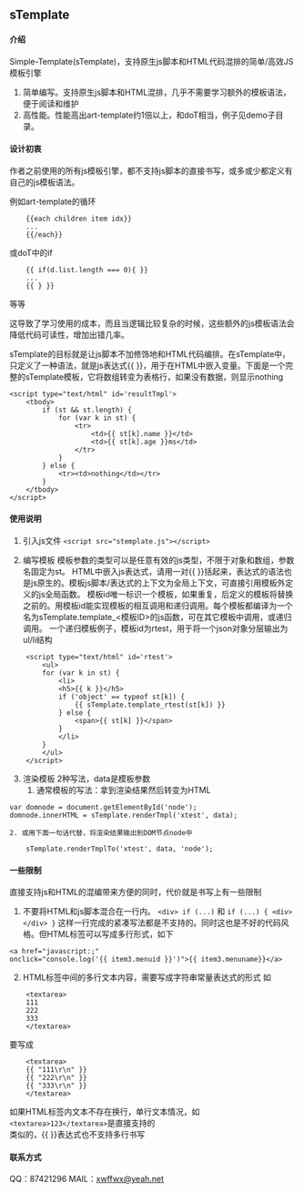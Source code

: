 ## sTemplate

#### 介绍
Simple-Template(sTemplate)，支持原生js脚本和HTML代码混排的简单/高效JS模板引擎

1. 简单编写。支持原生js脚本和HTML混排，几乎不需要学习额外的模板语法，便于阅读和维护
2. 高性能。性能高出art-template约1倍以上，和doT相当，例子见demo子目录。

#### 设计初衷
作者之前使用的所有js模板引擎，都不支持js脚本的直接书写，或多或少都定义有自己的js模板语法。

例如art-template的循环
```
	{{each children item idx}}
	...
	{{/each}}
```
或doT中的if
```
	{{ if(d.list.length === 0){ }}
	...
	{{ } }}
```
等等

这导致了学习使用的成本，而且当逻辑比较复杂的时候，这些额外的js模板语法会降低代码可读性，增加出错几率。

sTemplate的目标就是让js脚本不加修饰地和HTML代码编排。在sTemplate中，只定义了一种语法，就是js表达式{{ }}，用于在HTML中嵌入变量。下面是一个完整的sTemplate模板，它将数组转变为表格行，如果没有数据，则显示nothing
```
<script type="text/html" id='resultTmpl'>
	<tbody>
		if (st && st.length) {
			for (var k in st) {
				<tr>
					<td>{{ st[k].name }}</td>
					<td>{{ st[k].age }}ms</td>
				</tr>
			}
		} else {
			<tr><td>nothing</td></tr>
		}
	</tbody>
</script>
```

#### 使用说明

1. 引入js文件
`<script src="stemplate.js"></script>`

2. 编写模板
模板参数的类型可以是任意有效的js类型，不限于对象和数组，参数名固定为st。
HTML中嵌入js表达式，请用一对{{ }}括起来，表达式的语法也是js原生的。模板js脚本/表达式的上下文为全局上下文，可直接引用模板外定义的js全局函数。
模板id唯一标识一个模板，如果重复，后定义的模板将替换之前的。用模板id能实现模板的相互调用和递归调用。每个模板都编译为一个名为sTemplate.template_<模板ID>的js函数，可在其它模板中调用，或递归调用。
一个递归模板例子，模板id为rtest，用于将一个json对象分层输出为ul/li结构
```
	<script type="text/html" id='rtest'>
		<ul>
	    for (var k in st) {
		    <li>
	        <h5>{{ k }}</h5>
	        if ('object' == typeof st[k]) {
		        {{ sTemplate.template_rtest(st[k]) }}
	        } else {
		        <span>{{ st[k] }}</span>
	        }
		    </li>
	    }
		</ul>
	</script>
```

3. 渲染模板
2种写法，data是模板参数
	1. 通常模板的写法：拿到渲染结果然后转变为HTML
```
var domnode = document.getElementById('node');
domnode.innerHTML = sTemplate.renderTmpl('xtest', data);
```
	2. 或用下面一句话代替，将渲染结果输出到DOM节点node中
```
	sTemplate.renderTmplTo('xtest', data, 'node');
```

#### **一些限制**
直接支持js和HTML的混编带来方便的同时，代价就是书写上有一些限制
1. 不要将HTML和js脚本混合在一行内。
`<div> if (...)` 和 `if (...) { <div></div> }` 这样一行完成的紧凑写法都是不支持的。同时这也是不好的代码风格。但HTML标签可以写成多行形式，如下
```
<a href="javascript:;"
onclick="console.log('{{ item3.menuid }}')">{{ item3.menuname}}</a>
```
2. HTML标签中间的多行文本内容，需要写成字符串常量表达式的形式
如
```
	<textarea>
	111
	222
	333	
	</textarea>
```
要写成
```
	<textarea>
	{{ "111\r\n" }}
	{{ "222\r\n" }}
	{{ "333\r\n" }}
	</textarea>
```
如果HTML标签内文本不存在换行，单行文本情况，如`<textarea>123</textarea>`是直接支持的<br/>
类似的，{{ }}表达式也不支持多行书写

#### 联系方式
QQ：87421296 MAIL：xwffwx@yeah.net
